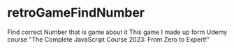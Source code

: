 # retroGameFindNumber
Find correct Number that is game about it
This game I made up form Udemy course "The Complete JavaScript Course 2023: From Zero to Expert!"
